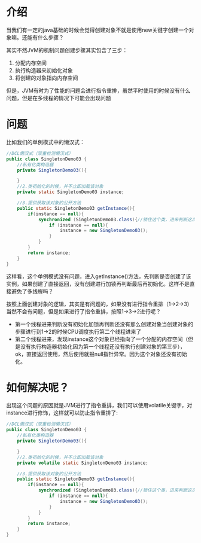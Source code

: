 # 介绍

当我们有一定的java基础的时候会觉得创建对象不就是使用new关键字创建一个对象嘛。还能有什么步骤？

其实不然JVM的机制问题创建步骤其实包含了三步：

1. 分配内存空间
2. 执行构造器来初始化对象
3. 将创建的对象指向内存空间

但是，JVM有时为了性能的问题会进行指令重排，虽然平时使用的时候没有什么问题，但是在多线程的情况下可能会出现问题

# 问题

比如我们的单例模式中的懒汉式：

```java
//DCL懒汉式（双重检测懒汉式）
public class SingletonDemo03 {
    //私有化类构造器
    private SingletonDemo03(){

    }
    //2.类初始化的时候，并不立即加载该对象
    private static SingletonDemo03 instance;

    //3.提供获取该对象的公开方法
    public static SingletonDemo03 getInstance(){
        if(instance == null){
            synchronized (SingletonDemo03.class){//锁住这个类，进来判断这次调用是否是第一次，如果是就创建，如果不是直接跳过
                if (instance == null){
                    instance = new SingletonDemo03();
                }
            }
        }
        return instance;
    }
}
```

这样看，这个单例模式没有问题，进入getInstance()方法，先判断是否创建了该实例，如果创建了直接返回，没有创建进行加锁再判断最后再初始化。这样不是直接避免了多线程吗？

按照上面创建对象的逻辑，其实是有问题的，如果没有进行指令重排（1->2->3）当然不会有问题，但是如果进行了指令重排，按照1->3->2进行呢？

+ 第一个线程进来判断没有初始化加锁再判断还没有那么创建对象当创建对象的步骤进行到1->2的时候CPU调度执行第二个线程进来了
+ 第二个线程进来，发现instance这个对象已经指向了一个分配的内存空间（但是没有执行构造器初始化因为第一个线程还没有执行创建对象的第三步），ok，直接返回使用，然后使用就报null指针异常。因为这个对象还没有初始化。

# 如何解决呢？

出现这个问题的原因就是JVM进行了指令重排，我们可以使用volatile关键字，对instance进行修饰，这样就可以防止指令重排了:

```java
//DCL懒汉式（双重检测懒汉式）
public class SingletonDemo03 {
    //私有化类构造器
    private SingletonDemo03(){

    }
    //2.类初始化的时候，并不立即加载该对象
    private volatile static SingletonDemo03 instance;

    //3.提供获取该对象的公开方法
    public static SingletonDemo03 getInstance(){
        if(instance == null){
            synchronized (SingletonDemo03.class){//锁住这个类，进来判断这次调用是否是第一次，如果是就创建，如果不是直接跳过
                if (instance == null){
                    instance = new SingletonDemo03();
                }
            }
        }
        return instance;
    }
}
```

